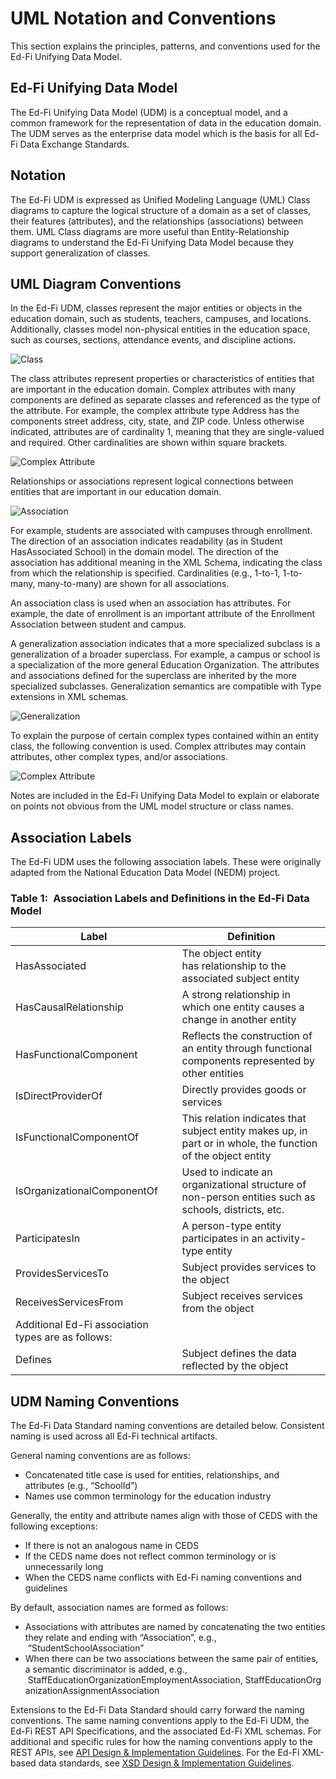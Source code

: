 # UML Notation and Conventions

This section explains the principles, patterns, and conventions used for the
Ed-Fi Unifying Data Model.

## Ed-Fi Unifying Data Model

The Ed-Fi Unifying Data Model (UDM) is a conceptual model, and a common
framework for the representation of data in the education domain. The UDM serves
as the enterprise data model which is the basis for all Ed-Fi Data Exchange
Standards.

## Notation

The Ed-Fi UDM is expressed as Unified Modeling Language (UML) Class diagrams to
capture the logical structure of a domain as a set of classes, their features
(attributes), and the relationships (associations) between them. UML Class
diagrams are more useful than Entity-Relationship diagrams to understand the
Ed-Fi Unifying Data Model because they support generalization of classes.

## UML Diagram Conventions

In the Ed-Fi UDM, classes represent the major entities or objects in the
education domain, such as students, teachers, campuses, and locations.
Additionally, classes model non-physical entities in the education space, such
as courses, sections, attendance events, and discipline actions.

![Class](https://edfidocs.blob.core.windows.net/$web/img/reference/data-standard/UML-Diagram-Convention-1.png)

The class attributes represent properties or characteristics of entities that
are important in the education domain. Complex attributes with many components
are defined as separate classes and referenced as the type of the attribute. For
example, the complex attribute type Address has the components street address,
city, state, and ZIP code. Unless otherwise indicated, attributes are of
cardinality 1, meaning that they are single-valued and required. Other
cardinalities are shown within square brackets.

![Complex Attribute](https://edfidocs.blob.core.windows.net/$web/img/reference/data-standard/UML-Diagram-Convention-2.png)

Relationships or associations represent logical connections between entities
that are important in our education domain.

![Association](https://edfidocs.blob.core.windows.net/$web/img/reference/data-standard/UML-Diagram-Convention-3.png)

For example, students are associated with campuses through enrollment. The
direction of an association indicates readability (as in Student HasAssociated
School) in the domain model. The direction of the association has additional
meaning in the XML Schema, indicating the class from which the relationship is
specified. Cardinalities (e.g., 1-to-1, 1-to-many, many-to-many) are shown for
all associations.

An association class is used when an association has attributes. For example,
the date of enrollment is an important attribute of the Enrollment Association
between student and campus.

A generalization association indicates that a more specialized subclass is a
generalization of a broader superclass. For example, a campus or school is a
specialization of the more general Education Organization. The attributes and
associations defined for the superclass are inherited by the more specialized
subclasses. Generalization semantics are compatible with Type extensions in XML
schemas.

![Generalization](https://edfidocs.blob.core.windows.net/$web/img/reference/data-standard/UML-Diagram-Convention-4.png)

To explain the purpose of certain complex types contained within an entity
class, the following convention is used. Complex attributes may contain
attributes, other complex types, and/or associations.

![Complex Attribute](https://edfidocs.blob.core.windows.net/$web/img/reference/data-standard/UML-Diagram-Conventions-5.png)

Notes are included in the Ed-Fi Unifying Data Model to explain or elaborate on
points not obvious from the UML model structure or class names.

## Association Labels

The Ed-Fi UDM uses the following association labels. These were originally
adapted from the National Education Data Model (NEDM) project.

### Table 1: Association Labels and Definitions in the Ed-Fi Data Model

| **Label** | **Definition** |
| --- | --- |
| HasAssociated | The object entity has relationship to the associated subject entity |
| HasCausalRelationship | A strong relationship in which one entity causes a change in another entity |
| HasFunctionalComponent | Reflects the construction of an entity through functional components represented by other entities |
| IsDirectProviderOf | Directly provides goods or services |
| IsFunctionalComponentOf | This relation indicates that subject entity makes up, in part or in whole, the function of the object entity |
| IsOrganizationalComponentOf | Used to indicate an organizational structure of non-person entities such as schools, districts, etc. |
| ParticipatesIn | A person-type entity participates in an activity-type entity |
| ProvidesServicesTo | Subject provides services to the object |
| ReceivesServicesFrom | Subject receives services from the object |
| Additional Ed-Fi association types are as follows: |     |
| Defines | Subject defines the data reflected by the object |

## UDM Naming Conventions

The Ed-Fi Data Standard naming conventions are detailed below. Consistent naming
is used across all Ed-Fi technical artifacts.

General naming conventions are as follows:

* Concatenated title case is used for entities, relationships, and
    attributes (e.g., “SchoolId”)
* Names use common terminology for the education industry

Generally, the entity and attribute names align with those of CEDS with the
following exceptions:

* If there is not an analogous name in CEDS
* If the CEDS name does not reflect common terminology or is unnecessarily
    long
* When the CEDS name conflicts with Ed-Fi naming conventions and guidelines

By default, association names are formed as follows:

* Associations with attributes are named by concatenating the two entities
    they relate and ending with “Association”, e.g.,  “StudentSchoolAssociation”
* When there can be two associations between the same pair of entities, a
    semantic discriminator is added, e.g.,
     StaffEducationOrganizationEmploymentAssociation, StaffEducationOrganizationAssignmentAssociation

Extensions to the Ed-Fi Data Standard should carry forward the naming
conventions. The same naming conventions apply to the Ed-Fi UDM, the Ed-Fi REST
API Specifications, and the associated Ed-Fi XML schemas. For additional and
specific rules for how the naming conventions apply to the REST APIs, see [API Design &amp; Implementation Guidelines](../api-guidelines/readme.md).
For the Ed-Fi XML-based data standards, see [XSD Design & Implementation Guidelines](../xsd-guidelines/readme.md).

